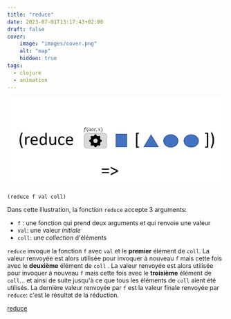 ```yaml
---
title: "reduce"
date: 2023-07-01T13:17:43+02:00
draft: false
cover:
    image: "images/cover.png"
    alt: "map"
    hidden: true
tags:
  - clojure
  - animation
---
```


![reduce](./images/reduce.gif)

```
(reduce f val coll)
```

Dans cette illustration, la fonction `reduce` accepte 3 arguments:
- `f` : une fonction qui prend deux arguments et qui renvoie une valeur
- `val`: une valeur *initiale*
- `coll`: une *collection* d'éléments

`reduce` invoque la fonction `f` avec `val` et le **premier** élément de `coll`. La valeur renvoyée est alors utilisée pour invoquer à nouveau `f` mais cette fois avec le **deuxième** élément de `coll` . La valeur renvoyée est alors utilisée pour invoquer à nouveau `f` mais cette fois avec le **troisième** élément de `coll`... et ainsi de suite jusqu'à ce que tous les éléments de `coll` aient été utilisés. La dernière valeur renvoyée par `f` est la valeur finale renvoyée par `reduce`: c'est le résultat de la réduction.


[reduce](https://clojuredocs.org/clojure.core/reduce)